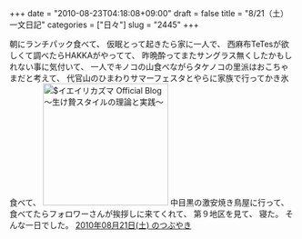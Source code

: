 +++
date = "2010-08-23T04:18:08+09:00"
draft = false
title = "8/21（土）一文日記"
categories = ["日々"]
slug = "2445"
+++

朝にランチパック食べて、
仮眠とって起きたら家に一人で、
西麻布TeTesが欲しくて調べたらHAKKAがやってて、
昨晩酔ってまたサングラス無くしたかもしれない事に気付いて、
一人でキノコの山食べながらタケノコの里派はおこちゃまだと考えて、
代官山のひまわりサマーフェスタとやらに家族で行ってかき氷食べて、
<a href="http://ieiri.net/wordpress/wp-content/uploads/ameblo/blog_import_4f7a39eaeed17.jpg"><img src="http://ieiri.net/wordpress/wp-content/uploads/ameblo/blog_import_4f7a39ea464b6.jpg"  alt="$イエイリカズマ Official Blog ～生け贄スタイルの理論と実践～" width="220" height="215" border="0" /></a>
中目黒の激安焼き鳥屋に行って、
食べてたらフォロワーさんが挨拶しに来てくれて、
第９地区を見て、
寝た。
そんな一日でした。
<a href="http://twilog.org/hbkr/date-100821" target="_blank">2010年08月21日(土) のつぶやき</a>
